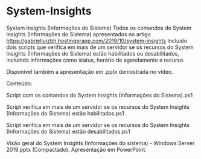 # System-Insights
System Insights (Informações do Sistema)
Todos os comandos do System Insights (Informações do Sistema) apresentados no artigo https://gabrielluizbh.hostingerapp.com/2019/10/system-insights
Incluido dois scripts que verifica em mais de um servidor se os recursos do System Insights (Informações do Sistema) estão habilitados ou desabilitados, incluíndo informações como status, horário de agendamento e recurso.

Disponivel também a apresentação em .pptx demostrada no vídeo.

Conteúdo:

Script com os comandos do System Insights (Informações do Sistema).ps1

Script verifica em mais de um servidor se os recursos do System Insights (Informações do Sistema) estão habilitados.ps1

Script verifica em mais de um servidor se os recursos do System Insights (Informações do Sistema) estão desabilitados.ps1

Visão geral do System Insights (Informações do sistema) - Windows Server 2019.pptx (Compactado). Apresentação em PowerPoint.
